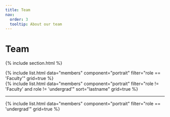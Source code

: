 ```yaml
---
title: Team
nav:
  order: 3
  tooltip: About our team
---
```


# Team

{% include section.html %}

<div class="team-grid-wrapper">
  {% include list.html data="members" component="portrait" filter="role == 'Faculty'" grid=true %}
</div>

<div class="team-grid-wrapper">
  {% include list.html data="members" component="portrait" filter="role != 'Faculty' and role != 'undergrad'" sort="lastname" grid=true %}
</div>

<hr class="team-divider">

<div class="team-grid-wrapper">
  {% include list.html data="members" component="portrait" filter="role == 'undergrad'" grid=true %}
</div>
